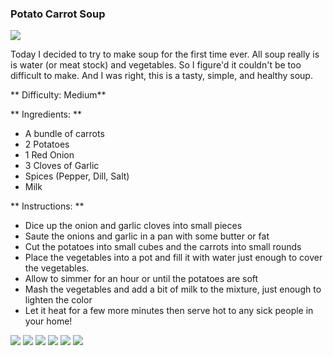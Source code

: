 ### Potato Carrot Soup

<img src="/images/cooking/soup/7.jpg">

Today I decided to try to make soup for the first time ever. All soup really is 
is water (or meat stock) and vegetables. So I figure'd it couldn't be too difficult 
to make. And I was right, this is a tasty, simple, and healthy soup.

** Difficulty: Medium**

** Ingredients: **

- A bundle of carrots 
- 2 Potatoes
- 1 Red Onion
- 3 Cloves of Garlic 
- Spices (Pepper, Dill, Salt)
- Milk 

** Instructions: **

- Dice up the onion and garlic cloves into small pieces
- Saute the onions and garlic in a pan with some butter or fat 
- Cut the potatoes into small cubes and the carrots into small rounds
- Place the vegetables into a pot and fill it with water just enough to cover the vegetables.
- Allow to simmer for an hour or until the potatoes are soft
- Mash the vegetables and add a bit of milk to the mixture, just enough to lighten the color
- Let it heat for a few more minutes then serve hot to any sick people in your home!


<div style="width: 700px">
<img src="/images/cooking/soup/1.jpg" style="clear: both; max-height: auto; float: none;">
<img src="/images/cooking/soup/2.jpg" style="clear: both; max-height: auto; float: none;">
<img src="/images/cooking/soup/3.jpg" style="clear: both; max-height: auto; float: none;">
<img src="/images/cooking/soup/4.jpg" style="clear: both; max-height: auto; float: none;">
<img src="/images/cooking/soup/5.jpg" style="clear: both; max-height: auto; float: none;">
<img src="/images/cooking/soup/6.jpg" style="clear: both; max-height: auto; float: none;">
</div>
